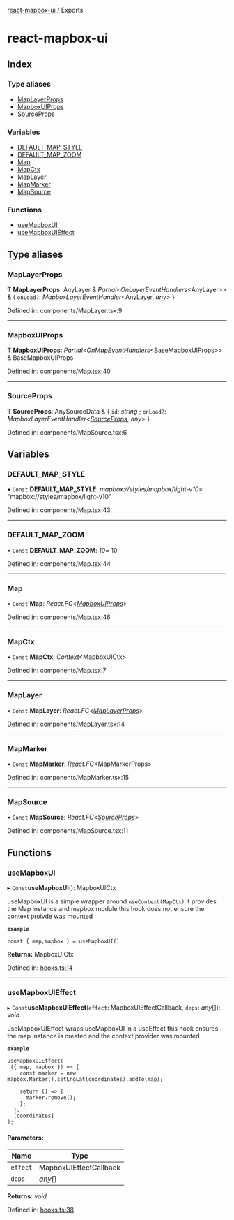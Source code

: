 [react-mapbox-ui](README.md) / Exports

# react-mapbox-ui

## Index

### Type aliases

* [MapLayerProps](modules.md#maplayerprops)
* [MapboxUIProps](modules.md#mapboxuiprops)
* [SourceProps](modules.md#sourceprops)

### Variables

* [DEFAULT\_MAP\_STYLE](modules.md#default_map_style)
* [DEFAULT\_MAP\_ZOOM](modules.md#default_map_zoom)
* [Map](modules.md#map)
* [MapCtx](modules.md#mapctx)
* [MapLayer](modules.md#maplayer)
* [MapMarker](modules.md#mapmarker)
* [MapSource](modules.md#mapsource)

### Functions

* [useMapboxUI](modules.md#usemapboxui)
* [useMapboxUIEffect](modules.md#usemapboxuieffect)

## Type aliases

### MapLayerProps

Ƭ **MapLayerProps**: AnyLayer & *Partial*<*OnLayerEventHandlers*<AnyLayer\>\> & { `onLoad?`: *MapboxLayerEventHandler*<AnyLayer, *any*\>  }

Defined in: components/MapLayer.tsx:9

___

### MapboxUIProps

Ƭ **MapboxUIProps**: *Partial*<*OnMapEventHandlers*<BaseMapboxUIProps\>\> & BaseMapboxUIProps

Defined in: components/Map.tsx:40

___

### SourceProps

Ƭ **SourceProps**: AnySourceData & { `id`: *string* ; `onLoad?`: *MapboxLayerEventHandler*<[*SourceProps*](modules.md#sourceprops), *any*\>  }

Defined in: components/MapSource.tsx:6

## Variables

### DEFAULT\_MAP\_STYLE

• `Const` **DEFAULT\_MAP\_STYLE**: *mapbox://styles/mapbox/light-v10*= "mapbox://styles/mapbox/light-v10"

Defined in: components/Map.tsx:43

___

### DEFAULT\_MAP\_ZOOM

• `Const` **DEFAULT\_MAP\_ZOOM**: *10*= 10

Defined in: components/Map.tsx:44

___

### Map

• `Const` **Map**: *React.FC*<[*MapboxUIProps*](modules.md#mapboxuiprops)\>

Defined in: components/Map.tsx:46

___

### MapCtx

• `Const` **MapCtx**: *Context*<MapboxUICtx\>

Defined in: components/Map.tsx:7

___

### MapLayer

• `Const` **MapLayer**: *React.FC*<[*MapLayerProps*](modules.md#maplayerprops)\>

Defined in: components/MapLayer.tsx:14

___

### MapMarker

• `Const` **MapMarker**: *React.FC*<MapMarkerProps\>

Defined in: components/MapMarker.tsx:15

___

### MapSource

• `Const` **MapSource**: *React.FC*<[*SourceProps*](modules.md#sourceprops)\>

Defined in: components/MapSource.tsx:11

## Functions

### useMapboxUI

▸ `Const`**useMapboxUI**(): MapboxUICtx

useMapboxUI is a simple wrapper around `useContext(MapCtx)`
it provides the Map instance and mapbox module
this hook does not ensure the context proivde was mounted

**`example`** 
```
const { map,mapbox } = useMapboxUI()
```

**Returns:** MapboxUICtx

Defined in: [hooks.ts:14](https://github.com/eliashussary/react-mapbox-ui/blob/1db1bc5/src/hooks.ts#L14)

___

### useMapboxUIEffect

▸ `Const`**useMapboxUIEffect**(`effect`: MapboxUIEffectCallback, `deps`: *any*[]): *void*

useMapboxUIEffect wraps useMapboxUI in a useEffect
this hook ensures the map instance is created
and the context provider was mounted

**`example`** 
```
useMapboxUIEffect(
 ({ map, mapbox }) => {
    const marker = new mapbox.Marker().setLngLat(coordinates).addTo(map);

    return () => {
      marker.remove();
    };
  },
  [coordinates]
);
```

#### Parameters:

Name | Type |
------ | ------ |
`effect` | MapboxUIEffectCallback |
`deps` | *any*[] |

**Returns:** *void*

Defined in: [hooks.ts:38](https://github.com/eliashussary/react-mapbox-ui/blob/1db1bc5/src/hooks.ts#L38)
